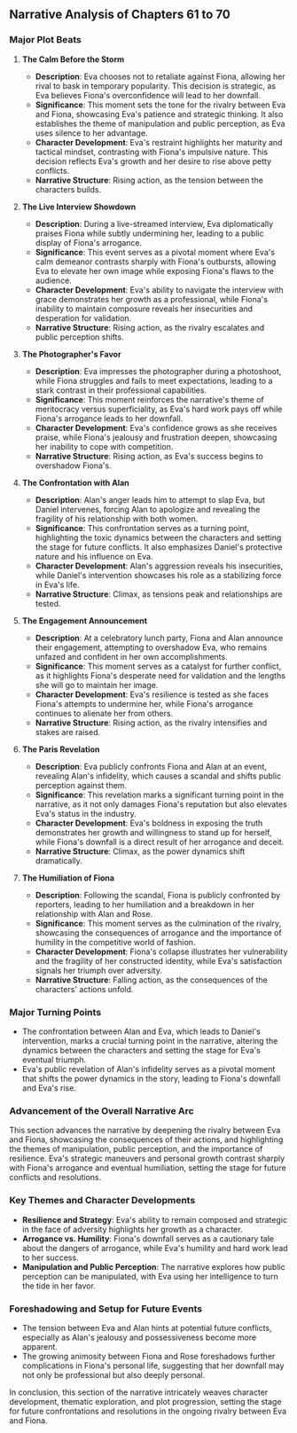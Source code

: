 ## Narrative Analysis of Chapters 61 to 70

### Major Plot Beats

1. **The Calm Before the Storm**
   - **Description**: Eva chooses not to retaliate against Fiona, allowing her rival to bask in temporary popularity. This decision is strategic, as Eva believes Fiona's overconfidence will lead to her downfall.
   - **Significance**: This moment sets the tone for the rivalry between Eva and Fiona, showcasing Eva's patience and strategic thinking. It also establishes the theme of manipulation and public perception, as Eva uses silence to her advantage.
   - **Character Development**: Eva's restraint highlights her maturity and tactical mindset, contrasting with Fiona's impulsive nature. This decision reflects Eva's growth and her desire to rise above petty conflicts.
   - **Narrative Structure**: Rising action, as the tension between the characters builds.

2. **The Live Interview Showdown**
   - **Description**: During a live-streamed interview, Eva diplomatically praises Fiona while subtly undermining her, leading to a public display of Fiona's arrogance.
   - **Significance**: This event serves as a pivotal moment where Eva's calm demeanor contrasts sharply with Fiona's outbursts, allowing Eva to elevate her own image while exposing Fiona's flaws to the audience.
   - **Character Development**: Eva's ability to navigate the interview with grace demonstrates her growth as a professional, while Fiona's inability to maintain composure reveals her insecurities and desperation for validation.
   - **Narrative Structure**: Rising action, as the rivalry escalates and public perception shifts.

3. **The Photographer's Favor**
   - **Description**: Eva impresses the photographer during a photoshoot, while Fiona struggles and fails to meet expectations, leading to a stark contrast in their professional capabilities.
   - **Significance**: This moment reinforces the narrative's theme of meritocracy versus superficiality, as Eva's hard work pays off while Fiona's arrogance leads to her downfall.
   - **Character Development**: Eva's confidence grows as she receives praise, while Fiona's jealousy and frustration deepen, showcasing her inability to cope with competition.
   - **Narrative Structure**: Rising action, as Eva's success begins to overshadow Fiona's.

4. **The Confrontation with Alan**
   - **Description**: Alan's anger leads him to attempt to slap Eva, but Daniel intervenes, forcing Alan to apologize and revealing the fragility of his relationship with both women.
   - **Significance**: This confrontation serves as a turning point, highlighting the toxic dynamics between the characters and setting the stage for future conflicts. It also emphasizes Daniel's protective nature and his influence on Eva.
   - **Character Development**: Alan's aggression reveals his insecurities, while Daniel's intervention showcases his role as a stabilizing force in Eva's life.
   - **Narrative Structure**: Climax, as tensions peak and relationships are tested.

5. **The Engagement Announcement**
   - **Description**: At a celebratory lunch party, Fiona and Alan announce their engagement, attempting to overshadow Eva, who remains unfazed and confident in her own accomplishments.
   - **Significance**: This moment serves as a catalyst for further conflict, as it highlights Fiona's desperate need for validation and the lengths she will go to maintain her image.
   - **Character Development**: Eva's resilience is tested as she faces Fiona's attempts to undermine her, while Fiona's arrogance continues to alienate her from others.
   - **Narrative Structure**: Rising action, as the rivalry intensifies and stakes are raised.

6. **The Paris Revelation**
   - **Description**: Eva publicly confronts Fiona and Alan at an event, revealing Alan's infidelity, which causes a scandal and shifts public perception against them.
   - **Significance**: This revelation marks a significant turning point in the narrative, as it not only damages Fiona's reputation but also elevates Eva's status in the industry.
   - **Character Development**: Eva's boldness in exposing the truth demonstrates her growth and willingness to stand up for herself, while Fiona's downfall is a direct result of her arrogance and deceit.
   - **Narrative Structure**: Climax, as the power dynamics shift dramatically.

7. **The Humiliation of Fiona**
   - **Description**: Following the scandal, Fiona is publicly confronted by reporters, leading to her humiliation and a breakdown in her relationship with Alan and Rose.
   - **Significance**: This moment serves as the culmination of the rivalry, showcasing the consequences of arrogance and the importance of humility in the competitive world of fashion.
   - **Character Development**: Fiona's collapse illustrates her vulnerability and the fragility of her constructed identity, while Eva's satisfaction signals her triumph over adversity.
   - **Narrative Structure**: Falling action, as the consequences of the characters' actions unfold.

### Major Turning Points
- The confrontation between Alan and Eva, which leads to Daniel's intervention, marks a crucial turning point in the narrative, altering the dynamics between the characters and setting the stage for Eva's eventual triumph.
- Eva's public revelation of Alan's infidelity serves as a pivotal moment that shifts the power dynamics in the story, leading to Fiona's downfall and Eva's rise.

### Advancement of the Overall Narrative Arc
This section advances the narrative by deepening the rivalry between Eva and Fiona, showcasing the consequences of their actions, and highlighting the themes of manipulation, public perception, and the importance of resilience. Eva's strategic maneuvers and personal growth contrast sharply with Fiona's arrogance and eventual humiliation, setting the stage for future conflicts and resolutions.

### Key Themes and Character Developments
- **Resilience and Strategy**: Eva's ability to remain composed and strategic in the face of adversity highlights her growth as a character.
- **Arrogance vs. Humility**: Fiona's downfall serves as a cautionary tale about the dangers of arrogance, while Eva's humility and hard work lead to her success.
- **Manipulation and Public Perception**: The narrative explores how public perception can be manipulated, with Eva using her intelligence to turn the tide in her favor.

### Foreshadowing and Setup for Future Events
- The tension between Eva and Alan hints at potential future conflicts, especially as Alan's jealousy and possessiveness become more apparent.
- The growing animosity between Fiona and Rose foreshadows further complications in Fiona's personal life, suggesting that her downfall may not only be professional but also deeply personal.

In conclusion, this section of the narrative intricately weaves character development, thematic exploration, and plot progression, setting the stage for future confrontations and resolutions in the ongoing rivalry between Eva and Fiona.
